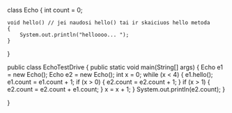 class Echo {
    int count = 0;

    void hello() // jei naudosi hello() tai ir skaiciuos hello metoda
    {
        System.out.println("helloooo... ");
    }
}

public class EchoTestDrive {
    public static void main(String[] args) {
        Echo e1 = new Echo();
        Echo e2 = new Echo();
        int x = 0;
        while (x < 4) {
            e1.hello();
            e1.count = e1.count + 1;
            if (x > 0) {
                e2.count = e2.count + 1;
            }
            if (x > 1) {
                e2.count = e2.count + e1.count;
            }
            x = x + 1;
        }
        System.out.println(e2.count);
    }

}